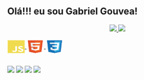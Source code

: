 ## Olá!!! eu sou Gabriel Gouvea!
<div align="center">
  <a href="https://github.com/gouvea77">
  <img height="120em" src="https://github-readme-stats.vercel.app/api?username=gouvea77&show_icons=true&theme=tokyonight"/>
  <img height="120em" src="https://github-readme-stats.vercel.app/api/top-langs/?username=gouvea77&layout=compact&langs_count=7&theme=tokyonight"/>
</div>
<div style="display: inline_block"><br>
  <img align="center" alt="Gabriel-Js" height="30" width="40" src="https://raw.githubusercontent.com/devicons/devicon/master/icons/javascript/javascript-plain.svg">
  <img align="center" alt="Gabriel-HTML" height="30" width="40" src="https://raw.githubusercontent.com/devicons/devicon/master/icons/html5/html5-original.svg">
  <img align="center" alt="Gabriel-CSS" height="30" width="40" src="https://raw.githubusercontent.com/devicons/devicon/master/icons/css3/css3-original.svg">
  
 
  
  ##
 
<div> 
   <a href="https://www.linkedin.com/in/gabrielgouvea77/" target="_blank"><img src="https://img.shields.io/badge/LinkedIn-0077B5?style=for-the-badge&logo=linkedin&logoColor=white"></a>
   <a href = "mailto:gabrielgouvea77@gmail.com"><img src="https://img.shields.io/badge/-Gmail-%23333?style=for-the-badge&logo=gmail&logoColor=white" target="_blank"></a>
  <a href="https://wa.me/55021969471215" target="_blank"><img src="https://img.shields.io/badge/WhatsApp-25D366?style=for-the-badge&logo=whatsapp&logoColor=white"></a> 
  <a href="https://instagram.com/gabrielgouvea77" target="_blank"><img src="https://img.shields.io/badge/-Instagram-%23E4405F?style=for-the-badge&logo=instagram&logoColor=white" target="_blank"></a>
</div>
